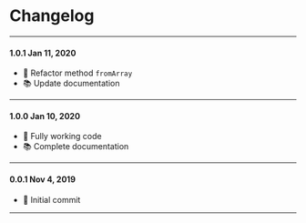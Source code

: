 # Changelog

----------

#### 1.0.1 Jan 11, 2020

* 🔨 Refactor method `fromArray`
* 📚 Update documentation

----------

#### 1.0.0 Jan 10, 2020

* 🎉 Fully working code
* 📚 Complete documentation

----------

#### 0.0.1 Nov 4, 2019

* 🎉 Initial commit

----------
